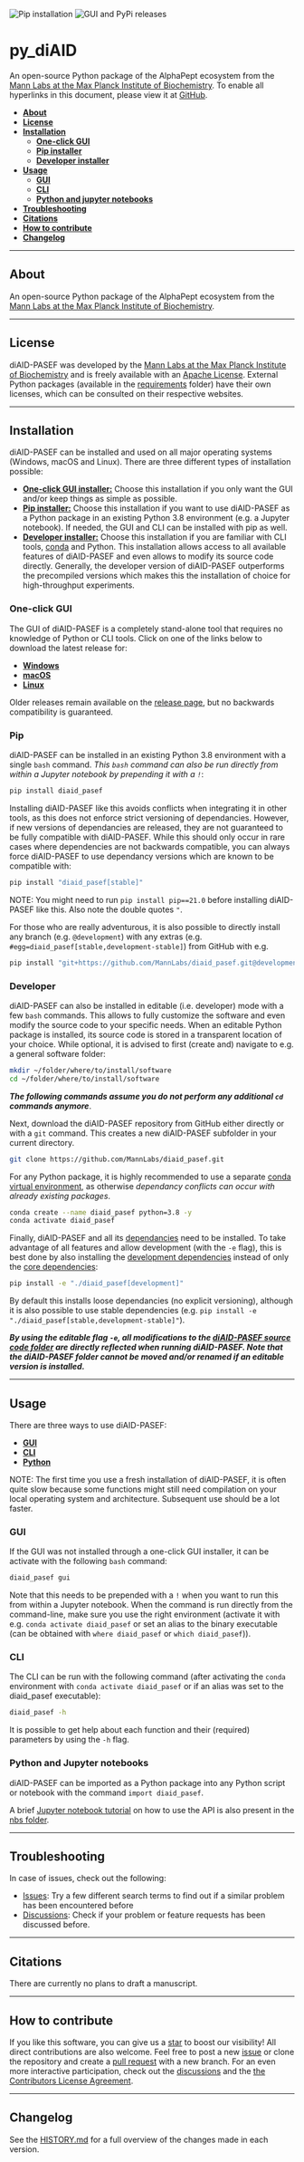 ![Pip installation](https://github.com/MannLabs/py_diaid/workflows/Default%20installation%20and%20tests/badge.svg)
![GUI and PyPi releases](https://github.com/MannLabs/py_diaid/workflows/Publish%20on%20PyPi%20and%20release%20on%20GitHub/badge.svg)

# py_diAID
An open-source Python package of the AlphaPept ecosystem from the [Mann Labs at the Max Planck Institute of Biochemistry](https://www.biochem.mpg.de/mann). To enable all hyperlinks in this document, please view it at [GitHub](https://github.com/MannLabs/py_diaid).

* [**About**](#about)
* [**License**](#license)
* [**Installation**](#installation)
  * [**One-click GUI**](#one-click-gui)
  * [**Pip installer**](#pip)
  * [**Developer installer**](#developer)
* [**Usage**](#usage)
  * [**GUI**](#gui)
  * [**CLI**](#cli)
  * [**Python and jupyter notebooks**](#python-and-jupyter-notebooks)
* [**Troubleshooting**](#troubleshooting)
* [**Citations**](#citations)
* [**How to contribute**](#how-to-contribute)
* [**Changelog**](#changelog)

---
## About

An open-source Python package of the AlphaPept ecosystem from the [Mann Labs at the Max Planck Institute of Biochemistry](https://www.biochem.mpg.de/mann).

---
## License

diAID-PASEF was developed by the [Mann Labs at the Max Planck Institute of Biochemistry](https://www.biochem.mpg.de/mann) and is freely available with an [Apache License](LICENSE.txt). External Python packages (available in the [requirements](requirements) folder) have their own licenses, which can be consulted on their respective websites.

---
## Installation

diAID-PASEF can be installed and used on all major operating systems (Windows, macOS and Linux).
There are three different types of installation possible:

* [**One-click GUI installer:**](#one-click-gui) Choose this installation if you only want the GUI and/or keep things as simple as possible.
* [**Pip installer:**](#pip) Choose this installation if you want to use diAID-PASEF as a Python package in an existing Python 3.8 environment (e.g. a Jupyter notebook). If needed, the GUI and CLI can be installed with pip as well.
* [**Developer installer:**](#developer) Choose this installation if you are familiar with CLI tools, [conda](https://docs.conda.io/en/latest/) and Python. This installation allows access to all available features of diAID-PASEF and even allows to modify its source code directly. Generally, the developer version of diAID-PASEF outperforms the precompiled versions which makes this the installation of choice for high-throughput experiments.

### One-click GUI

The GUI of diAID-PASEF is a completely stand-alone tool that requires no knowledge of Python or CLI tools. Click on one of the links below to download the latest release for:

* [**Windows**](https://github.com/MannLabs/diaid_pasef/releases/latest/download/diaid_pasef_gui_installer_windows.exe)
* [**macOS**](https://github.com/MannLabs/diaid_pasef/releases/latest/download/diaid_pasef_gui_installer_macos.pkg)
* [**Linux**](https://github.com/MannLabs/diaid_pasef/releases/latest/download/diaid_pasef_gui_installer_linux.deb)

Older releases remain available on the [release page](https://github.com/MannLabs/diaid_pasef/releases), but no backwards compatibility is guaranteed.

### Pip

diAID-PASEF can be installed in an existing Python 3.8 environment with a single `bash` command. *This `bash` command can also be run directly from within a Jupyter notebook by prepending it with a `!`*:

```bash
pip install diaid_pasef
```

Installing diAID-PASEF like this avoids conflicts when integrating it in other tools, as this does not enforce strict versioning of dependancies. However, if new versions of dependancies are released, they are not guaranteed to be fully compatible with diAID-PASEF. While this should only occur in rare cases where dependencies are not backwards compatible, you can always force diAID-PASEF to use dependancy versions which are known to be compatible with:

```bash
pip install "diaid_pasef[stable]"
```

NOTE: You might need to run `pip install pip==21.0` before installing diAID-PASEF like this. Also note the double quotes `"`.

For those who are really adventurous, it is also possible to directly install any branch (e.g. `@development`) with any extras (e.g. `#egg=diaid_pasef[stable,development-stable]`) from GitHub with e.g.

```bash
pip install "git+https://github.com/MannLabs/diaid_pasef.git@development#egg=diaid_pasef[stable,development-stable]"
```

### Developer

diAID-PASEF can also be installed in editable (i.e. developer) mode with a few `bash` commands. This allows to fully customize the software and even modify the source code to your specific needs. When an editable Python package is installed, its source code is stored in a transparent location of your choice. While optional, it is advised to first (create and) navigate to e.g. a general software folder:

```bash
mkdir ~/folder/where/to/install/software
cd ~/folder/where/to/install/software
```

***The following commands assume you do not perform any additional `cd` commands anymore***.

Next, download the diAID-PASEF repository from GitHub either directly or with a `git` command. This creates a new diAID-PASEF subfolder in your current directory.

```bash
git clone https://github.com/MannLabs/diaid_pasef.git
```

For any Python package, it is highly recommended to use a separate [conda virtual environment](https://docs.conda.io/en/latest/), as otherwise *dependancy conflicts can occur with already existing packages*.

```bash
conda create --name diaid_pasef python=3.8 -y
conda activate diaid_pasef
```

Finally, diAID-PASEF and all its [dependancies](requirements) need to be installed. To take advantage of all features and allow development (with the `-e` flag), this is best done by also installing the [development dependencies](requirements/requirements_development.txt) instead of only the [core dependencies](requirements/requirements.txt):

```bash
pip install -e "./diaid_pasef[development]"
```

By default this installs loose dependancies (no explicit versioning), although it is also possible to use stable dependencies (e.g. `pip install -e "./diaid_pasef[stable,development-stable]"`).

***By using the editable flag `-e`, all modifications to the [diAID-PASEF source code folder](diaid_pasef) are directly reflected when running diAID-PASEF. Note that the diAID-PASEF folder cannot be moved and/or renamed if an editable version is installed.***

---
## Usage

There are three ways to use diAID-PASEF:

* [**GUI**](#gui)
* [**CLI**](#cli)
* [**Python**](#python-and-jupyter-notebooks)

NOTE: The first time you use a fresh installation of diAID-PASEF, it is often quite slow because some functions might still need compilation on your local operating system and architecture. Subsequent use should be a lot faster.

### GUI

If the GUI was not installed through a one-click GUI installer, it can be activate with the following `bash` command:

```bash
diaid_pasef gui
```

Note that this needs to be prepended with a `!` when you want to run this from within a Jupyter notebook. When the command is run directly from the command-line, make sure you use the right environment (activate it with e.g. `conda activate diaid_pasef` or set an alias to the binary executable (can be obtained with `where diaid_pasef` or `which diaid_pasef`)).

### CLI

The CLI can be run with the following command (after activating the `conda` environment with `conda activate diaid_pasef` or if an alias was set to the diaid_pasef executable):

```bash
diaid_pasef -h
```

It is possible to get help about each function and their (required) parameters by using the `-h` flag.

### Python and Jupyter notebooks

diAID-PASEF can be imported as a Python package into any Python script or notebook with the command `import diaid_pasef`.

A brief [Jupyter notebook tutorial](nbs/tutorial.ipynb) on how to use the API is also present in the [nbs folder](nbs).

---
## Troubleshooting

In case of issues, check out the following:

* [Issues](https://github.com/MannLabs/diaid_pasef/issues): Try a few different search terms to find out if a similar problem has been encountered before
* [Discussions](https://github.com/MannLabs/diaid_pasef/discussions): Check if your problem or feature requests has been discussed before.

---
## Citations

There are currently no plans to draft a manuscript.

---
## How to contribute

If you like this software, you can give us a [star](https://github.com/MannLabs/diaid_pasef/stargazers) to boost our visibility! All direct contributions are also welcome. Feel free to post a new [issue](https://github.com/MannLabs/diaid_pasef/issues) or clone the repository and create a [pull request](https://github.com/MannLabs/diaid_pasef/pulls) with a new branch. For an even more interactive participation, check out the [discussions](https://github.com/MannLabs/diaid_pasef/discussions) and the [the Contributors License Agreement](misc/CLA.md).

---
## Changelog

See the [HISTORY.md](HISTORY.md) for a full overview of the changes made in each version.
